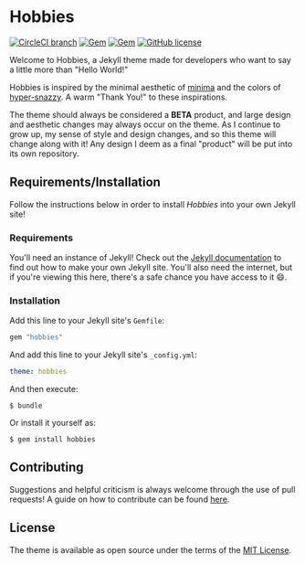 # Hobbies

[![CircleCI branch](https://img.shields.io/circleci/project/github/HobbieJ/Hobbies/master.svg?longCache=true&style=for-the-badge)](https://circleci.com/gh/HobbieJ/Hobbies/tree/master)
[![Gem](https://img.shields.io/gem/v/hobbies.svg?longCache=true&style=for-the-badge)](https://rubygems.org/gems/hobbies)
[![Gem](https://img.shields.io/gem/dtv/hobbies.svg?longCache=true&style=for-the-badge)](https://rubygems.org/gems/hobbies)
[![GitHub license](https://img.shields.io/github/license/HobbieJ/Hobbies.svg?longCache=true&style=for-the-badge)](https://github.com/HobbieJ/Hobbies/blob/master/LICENSE.txt)

Welcome to Hobbies, a Jekyll theme made for developers who want to say a little more than "Hello World!"

Hobbies is inspired by the minimal aesthetic of [minima](https://github.com/jekyll/minima) and the colors of [hyper-snazzy](https://github.com/sindresorhus/hyper-snazzy). A warm "Thank You!" to these inspirations.

The theme should always be considered a **BETA** product, and large design and aesthetic changes may always occur on the theme. As I continue to grow up, my sense of style and design changes, and so this theme will change along with it! Any design I deem as a final "product" will be put into its own repository.

## Requirements/Installation

Follow the instructions below in order to install *Hobbies* into your own Jekyll site!

### Requirements

You'll need an instance of Jekyll! Check out the [Jekyll documentation](https://jekyllrb.com/docs/home/) to find out how to make your own Jekyll site. You'll also need the internet, but if you're viewing this here, there's a safe chance you have access to it 😄.

### Installation

Add this line to your Jekyll site's `Gemfile`:

```ruby
gem "hobbies"
```

And add this line to your Jekyll site's `_config.yml`:

```yaml
theme: hobbies
```

And then execute:

    $ bundle

Or install it yourself as:

    $ gem install hobbies

## Contributing

Suggestions and helpful criticism is always welcome through the use of pull requests! A guide on how to contribute can be found [here](https://github.com/HobbieJ/Hobbies/blob/master/CONTRIBUTING.md).

## License

The theme is available as open source under the terms of the [MIT License](https://opensource.org/licenses/MIT).